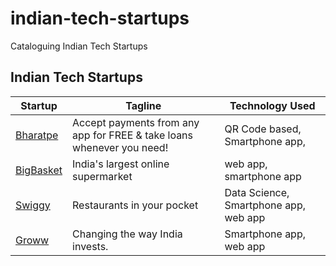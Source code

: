 # indian-tech-startups
Cataloguing Indian Tech Startups


## Indian Tech Startups

| Startup         | Tagline                                          | Technology Used                              |
| --------------- | ------------------------------------------------------------ | ---------------------------------- |
| [Bharatpe](https://blog.bharatpe.com/)       | Accept payments from any app for FREE & take loans whenever you need! | QR Code based, Smartphone app, |
| [BigBasket](https://www.bigbasket.com/)   | India's largest online supermarket | web app, smartphone app          |
| [Swiggy](https://www.swiggy.com/#)               | Restaurants in your pocket    | Data Science, Smartphone app, web app |
| [Groww](https://groww.in/)               | Changing the way India invests.    |  Smartphone app, web app |
